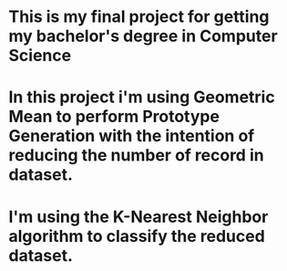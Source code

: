 # This is my final project for getting my bachelor's degree in Computer Science

# In this project i'm using Geometric Mean to perform Prototype Generation with the intention of reducing the number of record in dataset.
# I'm using the K-Nearest Neighbor algorithm to classify the reduced dataset.
